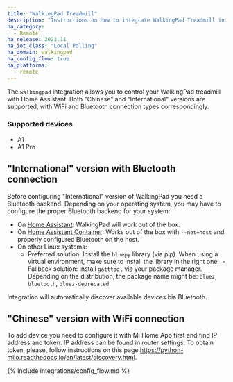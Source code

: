 ```yaml
---
title: "WalkingPad Treadmill"
description: "Instructions on how to integrate WalkingPad Treadmill into Home Assistant."
ha_category: 
  - Remote
ha_release: 2021.11
ha_iot_class: "Local Polling"
ha_domain: walkingpad
ha_config_flow: true
ha_platforms:
  - remote
---
```


The `walkingpad` integration allows you to control your WalkingPad treadmill with Home Assistant. Both "Chinese" and "International" versions are supported, with WiFi and Bluetooth connection types correspondingly.
### Supported devices
- A1
- A1 Pro

## "International" version with Bluetooth connection

Before configuring "International" version of WalkingPad you need a Bluetooth backend. Depending on your operating system, you may have to configure the proper Bluetooth backend for your system:

- On [Home Assistant](/hassio/installation/): WalkingPad will work out of the box.
- On [Home Assistant Container](/docs/installation/docker/): Works out of the box with `--net=host` and properly configured Bluetooth on the host.
- On other Linux systems:
  - Preferred solution: Install the `bluepy` library (via pip). When using a virtual environment, make sure to install the library in the right one.
  - Fallback solution: Install `gatttool` via your package manager. Depending on the distribution, the package name might be: `bluez`, `bluetooth`, `bluez-deprecated`

Integration will automatically discover available devices bia Bluetooth.

## "Chinese" version with WiFi connection

To add device you need to configure it with Mi Home App first and find IP address and token. IP address can be found in router settings. To obtain token, please, follow instructions on this page https://python-miio.readthedocs.io/en/latest/discovery.html.  

{% include integrations/config_flow.md %}
